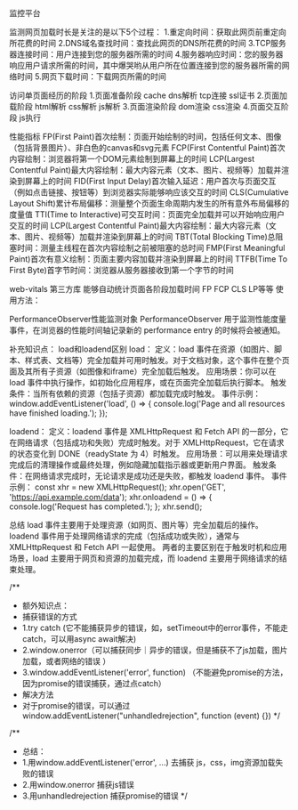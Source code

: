监控平台

监测网页加载时长是关注的是以下5个过程：
    1.重定向时间：获取此网页前重定向所花费的时间
    2.DNS域名查找时间：查找此网页的DNS所花费的时间
    3.TCP服务器连接时间：用户连接到您的服务器所需的时间
    4.服务器响应时间：您的服务器响应用户请求所需的时间，其中爆哭哟从用户所在位置连接到您的服务器所需的网络时间
    5.网页下载时间：下载网页所需的时间

访问单页面经历的阶段
    1.页面准备阶段 cache dns解析 tcp连接 ssl证书
    2.页面加载阶段 html解析 css解析 js解析
    3.页面渲染阶段 dom渲染 css渲染
    4.页面交互阶段 js执行

性能指标
    FP(First Paint)首次绘制：页面开始绘制的时间，包括任何文本、图像（包括背景图片）、非白色的canvas和svg元素
    FCP(First Contentful Paint)首次内容绘制：浏览器将第一个DOM元素绘制到屏幕上的时间
    LCP(Largest Contentful Paint)最大内容绘制：最大内容元素（文本、图片、视频等）加载并渲染到屏幕上的时间
    FID(First Input Delay)首次输入延迟：用户首次与页面交互（例如点击链接、按钮等）到浏览器实际能够响应该交互的时间
    CLS(Cumulative Layout Shift)累计布局偏移：测量整个页面生命周期内发生的所有意外布局偏移的度量值
    TTI(Time to Interactive)可交互时间：页面完全加载并可以开始响应用户交互的时间
    LCP(Largest Contentful Paint)最大内容绘制：最大内容元素（文本、图片、视频等）加载并渲染到屏幕上的时间
    TBT(Total Blocking Time)总阻塞时间：测量主线程在首次内容绘制之前被阻塞的总时间
    FMP(First Meaningful Paint)首次有意义绘制：页面主要内容加载并渲染到屏幕上的时间
    TTFB(Time To First Byte)首字节时间：浏览器从服务器接收到第一个字节的时间


web-vitals 第三方库 能够自动统计页面各阶段加载时间 FP FCP CLS LP等等
    使用方法：


PerformanceObserver性能监测对象 
    PerformanceObserver 用于监测性能度量事件，在浏览器的性能时间轴记录新的 performance entry 的时候将会被通知。

补充知识点：
load和loadend区别
load：
定义：load 事件在资源（如图片、脚本、样式表、文档等）完全加载并可用时触发。对于文档对象，这个事件在整个页面及其所有子资源（如图像和iframe）完全加载后触发。
应用场景：你可以在 load 事件中执行操作，如初始化应用程序，或在页面完全加载后执行脚本。
触发条件：当所有依赖的资源（包括子资源）都加载完成时触发。
事件示例：
window.addEventListener('load', () => {
  console.log('Page and all resources have finished loading.');
});

loadend：
定义：loadend 事件是 XMLHttpRequest 和 Fetch API 的一部分，它在网络请求（包括成功和失败）完成时触发。对于 XMLHttpRequest，它在请求的状态变化到 DONE（readyState 为 4）时触发。
应用场景：可以用来处理请求完成后的清理操作或最终处理，例如隐藏加载指示器或更新用户界面。
触发条件：在网络请求完成时，无论请求是成功还是失败，都触发 loadend 事件。
事件示例：
const xhr = new XMLHttpRequest();
xhr.open('GET', 'https://api.example.com/data');
xhr.onloadend = () => {
  console.log('Request has completed.');
};
xhr.send();

总结
load 事件主要用于处理资源（如网页、图片等）完全加载后的操作。
loadend 事件用于处理网络请求的完成（包括成功或失败），通常与 XMLHttpRequest 和 Fetch API 一起使用。
两者的主要区别在于触发时机和应用场景，load 主要用于网页和资源的加载完成，而 loadend 主要用于网络请求的结束处理。

/**
 * 额外知识点：
 * 捕获错误的方式
 * 1.try catch (它不能捕获异步的错误，如，setTimeout中的error事件，不能走catch，可以用async await解决)
 * 2.window.onerror（可以捕获同步｜异步的错误，但是捕获不了js加载，图片加载，或者网络的错误 ）
 * 3.window.addEventListener('error', function) （不能避免promise的方法，因为promise的错误捕获，通过点catch）
 * 解决方法
 * 对于promise的错误，可以通过 window.addEventListener("unhandledrejection", function (event) {})
 */ 

/**
 * 总结：
 * 1.用window.addEventListener('error', ...) 去捕获 js，css，img资源加载失败的错误
 * 2.用window.onerror 捕获js错误
 * 3.用unhandledrejection 捕获promise的错误
 */
